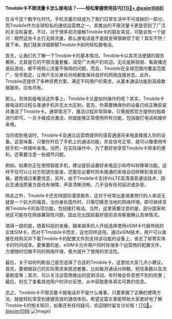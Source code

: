 **Tmobile卡不限流量卡怎么接电话？——轻松掌握使用技巧[[TG💪+ @esim1088](https://t.me/s/esim1088)]**

在当今这个数字化时代，手机流量已经成为了我们日常生活中不可或缺的一部分。而Tmobile作为全球知名的通信运营商之一，其推出的不限流量卡更是受到了广泛的关注和喜爱。不过，对于很多初次接触Tmobile卡的朋友来说，可能会有一个疑问：既然这张卡主打无限流量，那么接电话是不是就变得很麻烦了呢？其实不然！接下来，我们就来详细聊聊Tmobile卡如何轻松接电话。

首先，让我们先了解一下Tmobile卡的基本情况。Tmobile卡以其灵活便捷的服务著称，尤其是它的不限流量套餐，深受广大用户的欢迎。无论是刷视频、看直播还是玩游戏，都不用担心流量不够用的问题。而且，Tmobile在全球范围内覆盖范围广，信号稳定，让用户无论身处何地都能保持良好的网络连接状态。此外，Tmobile还提供了多种资费方案，满足不同用户的需求，从基本通话功能到高级数据服务，应有尽有。

那么，具体到接电话这件事上，Tmobile卡又是如何操作的呢？其实，Tmobile卡接电话的过程与普通手机并无太大区别。首先，你需要确保你的设备已经正确安装并激活了Tmobile卡。通常情况下，激活过程非常简单，只需按照官方提供的指南进行即可。一旦卡被成功激活，你就能够正常使用所有功能，包括拨打电话和接听来电。

当你收到电话时，Tmobile卡会通过运营商提供的语音通道将来电直接接入你的设备。这意味着，只要你开启了手机上的通话功能，并且信号正常，就可以像使用传统手机一样接听来电。当然，在实际操作中，为了更好地享受Tmobile卡带来的便利，还需要注意一些细节问题。

例如，如果你正在使用智能手机，建议提前设置好来电显示和呼叫转移等功能。这样不仅可以让对方知道你是谁，还能在必要时将未接通的来电自动转移到语音信箱，避免错过重要信息。另外，由于Tmobile卡支持VoLTE高清语音通话技术，因此在通话质量方面也有保障，声音清晰流畅，几乎没有任何延迟或杂音。

除此之外，Tmobile卡还支持国际漫游服务，这对于经常出差或者旅行的人来说无疑是一个巨大的福音。当你身处国外时，只需切换至当地的网络环境，即可继续享用Tmobile卡的各项功能，包括接打电话。当然，这里需要注意的是，部分国家和地区可能存在网络兼容性问题，因此在出国前最好提前咨询客服确认具体情况。

值得一提的是，随着科技的发展，越来越多的人开始选择使用eSIM卡代替传统的实体SIM卡。而对于Tmobile卡而言，这也同样适用。通过eSIM技术，用户可以直接在线购买并下载Tmobile卡的配置文件到支持该功能的设备上，省去了邮寄实体卡的时间成本。更重要的是，eSIM卡允许用户同时存储多个运营商的配置文件，方便随时切换不同的网络环境，极大提升了使用的灵活性。

最后，关于如何判断自己是否选择了合适的Tmobile卡，这里给大家几点小建议。首先，要根据自己的实际需求来挑选套餐，比如每月通话分钟数、短信条数以及流量额度等；其次，可以关注运营商推出的促销活动，有时候会有意想不到的优惠；最后，别忘了查看其他用户的评价反馈，从中获取更多真实可靠的信息。

总之，Tmobile卡不限流量卡接电话并不是什么难事，只要掌握了正确的使用方法，就能轻松享受到便捷高效的通信体验。希望这篇文章能帮助大家更好地了解Tmobile卡的相关知识，如果还有任何疑问，欢迎随时留言讨论哦！[[TG💪+ @esim1088](https://t.me/s/esim1088) ![Image](https://i.postimg.cc/4NQfJmqS/Snipaste-2025-05-13-00-14-12.png)]